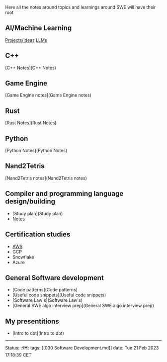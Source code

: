 Here all the notes around topics and learnings around SWE will have their root

## AI/Machine Learning
[Projects/Ideas](Projects/Ideas)
[LLMs](LLMs)

## C++
[C++ Notes](C++ Notes)

## Game Engine
[Game Engine notes](Game Engine notes)

## Rust
[Rust Notes](Rust Notes)

## Python
[Python Notes](Python Notes)

## Nand2Tetris
[Nand2Tetris notes](Nand2Tetris notes)

## Compiler and programming language design/building
- [Study plan](Study plan)
- [Notes](Notes)

## Certification studies
- [AWS](AWS)
- GCP
- Snowflake
- Azure

## General Software development 
- [Code patterns](Code patterns)
- [Useful code snippets](Useful code snippets)
- [Software Law's](Software Law's)
- [General SWE algo interview prep](General SWE algo interview prep)


## My presentitions
- [Intro to dbt](Intro to dbt)

---
Status: :🗺️:
tags: [[030 Software Development.md]]
date: Tue 21 Feb 2023 17:18:39 CET
